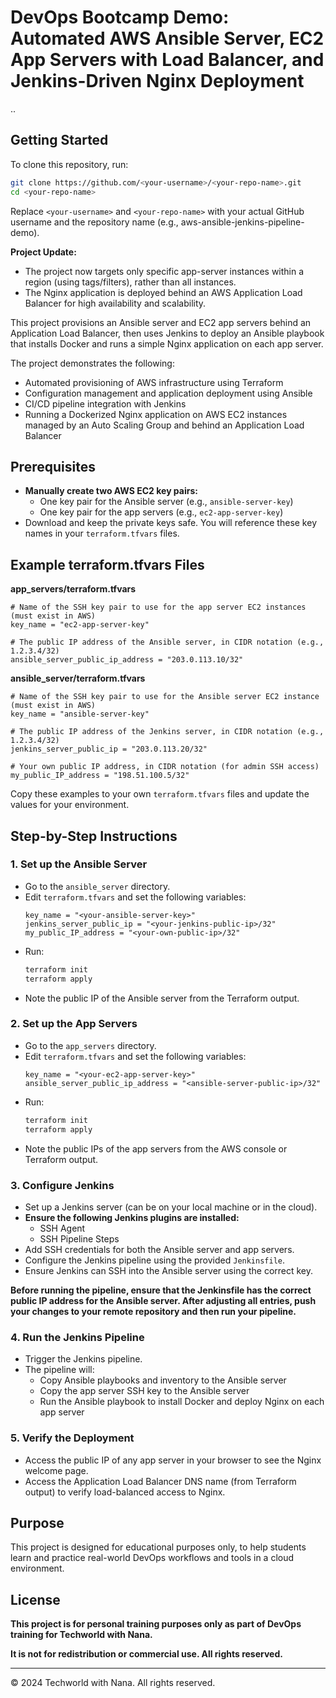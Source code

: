 # DevOps Bootcamp Demo: Automated AWS Ansible Server, EC2 App Servers with Load Balancer, and Jenkins-Driven Nginx Deployment
..
## Getting Started

To clone this repository, run:

```sh
git clone https://github.com/<your-username>/<your-repo-name>.git
cd <your-repo-name>
```

Replace `<your-username>` and `<your-repo-name>` with your actual GitHub username and the repository name (e.g., aws-ansible-jenkins-pipeline-demo).

**Project Update:**
- The project now targets only specific app-server instances within a region (using tags/filters), rather than all instances.
- The Nginx application is deployed behind an AWS Application Load Balancer for high availability and scalability.

This project provisions an Ansible server and EC2 app servers behind an Application Load Balancer, then uses Jenkins to deploy an Ansible playbook that installs Docker and runs a simple Nginx application on each app server.

The project demonstrates the following:
- Automated provisioning of AWS infrastructure using Terraform
- Configuration management and application deployment using Ansible
- CI/CD pipeline integration with Jenkins
- Running a Dockerized Nginx application on AWS EC2 instances managed by an Auto Scaling Group and behind an Application Load Balancer

## Prerequisites

- **Manually create two AWS EC2 key pairs:**
  - One key pair for the Ansible server (e.g., `ansible-server-key`)
  - One key pair for the app servers (e.g., `ec2-app-server-key`)
- Download and keep the private keys safe. You will reference these key names in your `terraform.tfvars` files.

## Example terraform.tfvars Files

**app_servers/terraform.tfvars**
```hcl
# Name of the SSH key pair to use for the app server EC2 instances (must exist in AWS)
key_name = "ec2-app-server-key"

# The public IP address of the Ansible server, in CIDR notation (e.g., 1.2.3.4/32)
ansible_server_public_ip_address = "203.0.113.10/32"
```

**ansible_server/terraform.tfvars**
```hcl
# Name of the SSH key pair to use for the Ansible server EC2 instance (must exist in AWS)
key_name = "ansible-server-key"

# The public IP address of the Jenkins server, in CIDR notation (e.g., 1.2.3.4/32)
jenkins_server_public_ip = "203.0.113.20/32"

# Your own public IP address, in CIDR notation (for admin SSH access)
my_public_IP_address = "198.51.100.5/32"
```

Copy these examples to your own `terraform.tfvars` files and update the values for your environment.

## Step-by-Step Instructions

### 1. Set up the Ansible Server
- Go to the `ansible_server` directory.
- Edit `terraform.tfvars` and set the following variables:
  ```hcl
  key_name = "<your-ansible-server-key>"
  jenkins_server_public_ip = "<your-jenkins-public-ip>/32"
  my_public_IP_address = "<your-own-public-ip>/32"
  ```
- Run:
  ```sh
  terraform init
  terraform apply
  ```
- Note the public IP of the Ansible server from the Terraform output.

### 2. Set up the App Servers
- Go to the `app_servers` directory.
- Edit `terraform.tfvars` and set the following variables:
  ```hcl
  key_name = "<your-ec2-app-server-key>"
  ansible_server_public_ip_address = "<ansible-server-public-ip>/32"
  ```
- Run:
  ```sh
  terraform init
  terraform apply
  ```
- Note the public IPs of the app servers from the AWS console or Terraform output.

### 3. Configure Jenkins
- Set up a Jenkins server (can be on your local machine or in the cloud).
- **Ensure the following Jenkins plugins are installed:**
  - SSH Agent
  - SSH Pipeline Steps
- Add SSH credentials for both the Ansible server and app servers.
- Configure the Jenkins pipeline using the provided `Jenkinsfile`.
- Ensure Jenkins can SSH into the Ansible server using the correct key.

**Before running the pipeline, ensure that the Jenkinsfile has the correct public IP address for the Ansible server. After adjusting all entries, push your changes to your remote repository and then run your pipeline.**

### 4. Run the Jenkins Pipeline
- Trigger the Jenkins pipeline.
- The pipeline will:
  - Copy Ansible playbooks and inventory to the Ansible server
  - Copy the app server SSH key to the Ansible server
  - Run the Ansible playbook to install Docker and deploy Nginx on each app server

### 5. Verify the Deployment
- Access the public IP of any app server in your browser to see the Nginx welcome page.
- Access the Application Load Balancer DNS name (from Terraform output) to verify load-balanced access to Nginx.

## Purpose
This project is designed for educational purposes only, to help students learn and practice real-world DevOps workflows and tools in a cloud environment.

## License
**This project is for personal training purposes only as part of DevOps training for Techworld with Nana.**

**It is not for redistribution or commercial use. All rights reserved.**

---

© 2024 Techworld with Nana. All rights reserved.
